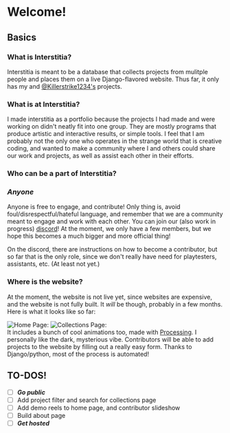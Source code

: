 # Welcome!

## Basics

### What is Interstitia?

Interstitia is meant to be a database that collects projects from mulitple people and places them on a live Django-flavored website. Thus far, it only has my and [@Killerstrike1234's](https://github.com/Killerstrike1234) projects.

### What is at Interstitia?

I made interstitia as a portfolio because the projects I had made and were working on didn't neatly fit into one group. They are mostly programs that produce artistic and interactive results, or simple tools. I feel that I am probably not the only one who operates in the strange world that is creative coding, and wanted to make a community where I and others could share our work and projects, as well as assist each other in their efforts.

### Who can be a part of Interstitia?

### ***Anyone***
Anyone is free to engage, and contribute! Only thing is, avoid foul/disrespectful/hateful language, and remember that we are a community meant to engage and work with each other. You can join our (also work in progress) [discord](https://discord.gg/wqUvuFDnUB)! At the moment, we only have a few members, but we hope this becomes a much bigger and more official thing!

On the discord, there are instructions on how to become a contributor, but so far that is the only role, since we don't really have need for playtesters, assistants, etc. (At least not yet.)

### Where is the website?

At the moment, the website is not live yet, since websites are expensive, and the website is not fully built. It *will* be though, probably in a few months. Here is what it looks like so far:

![Home Page:](https://drive.google.com/uc?export=view&id=1up0rDeC3m1ASvGA16ZVnYjTPFXitt22v)
![Collections Page:](https://drive.google.com/uc?export=view&id=1HawfoZqgskDrKroWwnRGiDe6Lq4FxKGo)   
It includes a bunch of cool animations too, made with [Processing](https://processing.org/). I personally like the dark, mysterious vibe. Contributors will be able to add projects to the website by filling out a really easy form. Thanks to Django/python, most of the process is automated!

## TO-DOS!
- [ ] ***Go public***
- [ ] Add project filter and search for collections page
- [ ] Add demo reels to home page, and contributor slideshow
- [ ] Build about page
- [ ] ***Get hosted***

